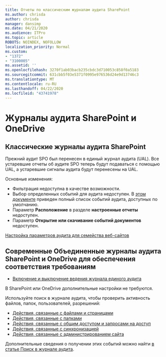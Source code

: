 ```yaml
---
title: Отчеты по классическим журналам аудита SharePoint
ms.author: chrisda
author: chrisda
manager: dansimp
ms.date: 04/21/2020
ms.audience: ITPro
ms.topic: article
ROBOTS: NOINDEX, NOFOLLOW
localization_priority: Normal
ms.custom:
- "1372"
- "3100005"
ms.assetid: ''
ms.openlocfilehash: 3270f1ab03bacb235cbdc3d710053c858f0a5183
ms.sourcegitcommit: 631cbb5f03e5371f0995e976536d24e9d13746c3
ms.translationtype: MT
ms.contentlocale: ru-RU
ms.lasthandoff: 04/22/2020
ms.locfileid: "43741978"
---
```

# <a name="sharepoint-and-onedrive-audit-logs"></a>Журналы аудита SharePoint и OneDrive

## <a name="sharepoint-classic-audit-logs"></a>Классические журналы аудита SharePoint

Прежний аудит SPO был перенесен в единый журнал аудита (UAL). Все устаревшие отчеты об аудите SPO теперь будут подаваться с помощью UAL, а устаревшие сигналы аудита будут перенесены на UAL.

Основные изменения:

* Фильтрация недоступна в качестве возможности.
* Выбор определенных событий для аудита недоступен. В [этом документе](https://docs.microsoft.com/office365/securitycompliance/search-the-audit-log-in-security-and-compliance) приведен полный список событий аудита, доступных по умолчанию.
* Параметр **Расположение** в разделе **настроенные отчеты** недоступен.
* Параметр **Открытие или скачивание событий документов** недоступен.

[Настройка параметров аудита для семейства веб-сайтов](https://support.office.com/article/Configure-audit-settings-for-a-site-collection-A9920C97-38C0-44F2-8BCB-4CF1E2AE22D2)

## <a name="sharepoint-and-onedrive-modern-unified-audit-logs-from-compliance"></a>Современные Объединенные журналы аудита SharePoint и OneDrive для обеспечения соответствия требованиям

* [Включение и выключение ведения журнала единого аудита](https://docs.microsoft.com/office365/securitycompliance/turn-audit-log-search-on-or-off) 

В SharePoint или OneDrive дополнительные настройки не требуются.

Используйте поиск в журнале аудита, чтобы проверить активность файлов, папок, пользователей, разрешений:

* [Действия, связанные с файлами и страницами](https://docs.microsoft.com/office365/securitycompliance/search-the-audit-log-in-security-and-compliance)
* [Действия, связанные с папками](https://docs.microsoft.com/office365/securitycompliance/search-the-audit-log-in-security-and-compliance#folder-activities)
* [Действия, связанные с общим доступом и запросами на доступ](https://docs.microsoft.com/office365/securitycompliance/search-the-audit-log-in-security-and-compliance#sharing-and-access-request-activities)
* [Действия, связанные с синхронизацией](https://docs.microsoft.com/office365/securitycompliance/search-the-audit-log-in-security-and-compliance#synchronization-activities)
* [Действия, связанные с администрированием сайта](https://docs.microsoft.com/office365/securitycompliance/search-the-audit-log-in-security-and-compliance#site-administration-activities)

Дополнительные сведения о получении этих событий можно найти [в статье Поиск в журнале аудита](https://docs.microsoft.com/office365/securitycompliance/search-the-audit-log-in-security-and-compliance#search-the-audit-log).
